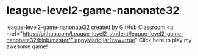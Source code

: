 # league-level2-game-nanonate32
league-level2-game-nanonate32 created by GitHub Classroom
<a href="https://github.com/League-level2-student/league-level2-game-nanonate32/blob/master/FlappyMario.jar?raw=true" Click here to play my awesome game!</a>
